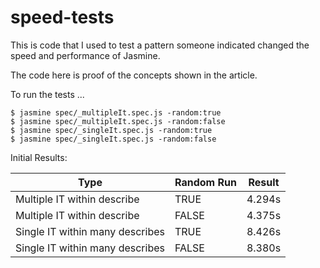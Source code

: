 # speed-tests

This is code that I used to test a pattern someone indicated changed the speed and performance of Jasmine.

The code here is proof of the concepts shown in the article.

To run the tests ...

```
$ jasmine spec/_multipleIt.spec.js -random:true
$ jasmine spec/_multipleIt.spec.js -random:false
$ jasmine spec/_singleIt.spec.js -random:true
$ jasmine spec/_singleIt.spec.js -random:false
```

Initial Results:

| Type | Random Run | Result |
|------|------------|--------|
| Multiple IT within describe | TRUE | 4.294s |
| Multiple IT within describe | FALSE | 4.375s |
| Single IT within many describes | TRUE | 8.426s |
| Single IT within many describes | FALSE | 8.380s |
